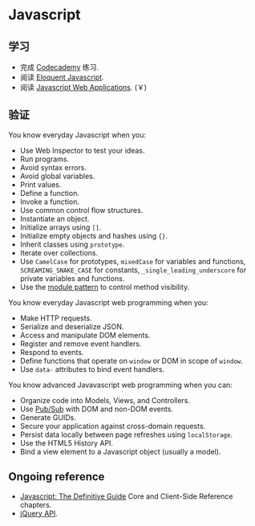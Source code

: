 Javascript
==========

学习
-----------------

* 完成 [Codecademy](http://www.codecademy.com/zh/tracks/javascript) 练习.
* 阅读 [Eloquent Javascript](http://eloquentjavascript.net/contents.html).
* 阅读 [Javascript Web Applications](http://www.amazon.cn/JavaScript-Web-Applications-MacCaw-Alex/dp/144930351X/ref=sr_1_1?ie=UTF8&qid=1349860919&sr=8-1). (￥)

验证
----------

You know everyday Javascript when you:

* Use Web Inspector to test your ideas.
* Run programs.
* Avoid syntax errors.
* Avoid global variables.
* Print values.
* Define a function.
* Invoke a function.
* Use common control flow structures.
* Instantiate an object.
* Initialize arrays using `[]`.
* Initialize empty objects and hashes using `{}`.
* Inherit classes using `prototype`.
* Iterate over collections.
* Use `CamelCase` for prototypes, `mixedCase` for variables and functions,
  `SCREAMING_SNAKE_CASE` for constants, `_single_leading_underscore` for
  private variables and functions.
* Use the [module pattern](http://goo.gl/JDtHN) to control method visibility.

You know everyday Javascript web programming when you:

* Make HTTP requests.
* Serialize and deserialize JSON.
* Access and manipulate DOM elements.
* Register and remove event handlers.
* Respond to events.
* Define functions that operate on `window` or DOM in scope of `window`.
* Use `data-` attributes to bind event handlers.

You know advanced Javavascript web programming when you can:

* Organize code into Models, Views, and Controllers.
* Use [Pub/Sub](http://en.wikipedia.org/wiki/Publish/subscribe) with DOM and
  non-DOM events.
* Generate GUIDs.
* Secure your application against cross-domain requests.
* Persist data locally between page refreshes using `localStorage`.
* Use the HTML5 History API.
* Bind a view element to a Javascript object (usually a model).

Ongoing reference
-----------------

* [Javascript: The Definitive Guide](http://amzn.to/ONeSOs)
  Core and Client-Side Reference chapters.
* [jQuery API](http://api.jquery.com/).

